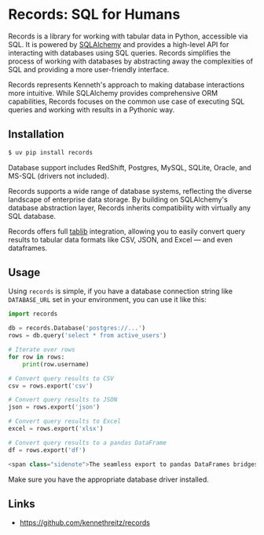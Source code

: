 # Records: SQL for Humans

Records is a library for working with tabular data in Python, accessible via SQL. It is powered by [SQLAlchemy](https://www.sqlalchemy.org/) and provides a high-level API for interacting with databases using SQL queries. Records simplifies the process of working with databases by abstracting away the complexities of SQL and providing a more user-friendly interface.

<span class="sidenote">Records represents Kenneth's approach to making database interactions more intuitive. While SQLAlchemy provides comprehensive ORM capabilities, Records focuses on the common use case of executing SQL queries and working with results in a Pythonic way.</span>

## Installation

```bash
$ uv pip install records
```

Database support includes RedShift, Postgres, MySQL, SQLite, Oracle, and MS-SQL (drivers not included).

<span class="sidenote">Records supports a wide range of database systems, reflecting the diverse landscape of enterprise data storage. By building on SQLAlchemy's database abstraction layer, Records inherits compatibility with virtually any SQL database.</span>

Records offers full [tablib](/software/tablib) integration, allowing you to easily convert query results to tabular data formats like CSV, JSON, and Excel — and even dataframes.

## Usage

Using `records` is simple, if you have a database connection string like `DATABASE_URL` set in your environment, you can use it like this:

```python
import records

db = records.Database('postgres://...')
rows = db.query('select * from active_users')

# Iterate over rows
for row in rows:
    print(row.username)

# Convert query results to CSV
csv = rows.export('csv')

# Convert query results to JSON
json = rows.export('json')

# Convert query results to Excel
excel = rows.export('xlsx')

# Convert query results to a pandas DataFrame
df = rows.export('df')

<span class="sidenote">The seamless export to pandas DataFrames bridges the gap between SQL databases and the Python data science ecosystem, enabling analysts to move fluidly between database querying and statistical analysis.</span>
```

Make sure you have the appropriate database driver installed.

## Links

- https://github.com/kennethreitz/records
